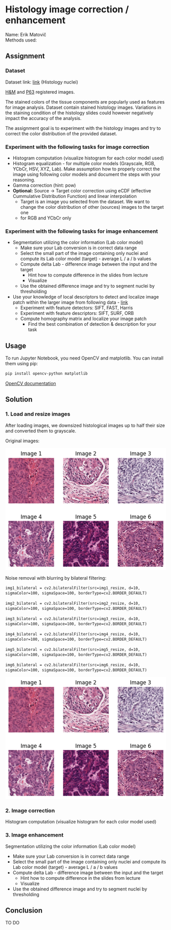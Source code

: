 # Histology image correction / enhancement
Name: Erik Matovič  
Methods used: 

## Assignment
### Dataset  
Dataset link: [link](https://drive.google.com/file/d/11_y1TZOKQb7xl4esCCjYcM9o4uv7w5pC/view) (Histology nuclei)  

[H&M](https://drive.google.com/file/d/1o7PdpZfsnh7O4xbbwNt3Y7zyPhsZWW3J/view) and [P63](https://drive.google.com/file/d/1a70V9PDNdzAV4FDyEVaqV6ZbUfFflzA6/view) registered images.  

The stained colors of the tissue components are popularly used as features for image analysis. Dataset contain stained histology images. Variations in the staining condition of the histology slides could however negatively impact the accuracy of the analysis.   

The assignment goal is to experiment with the histology images and try to correct the color distribution of the provided dataset.  

### Experiment with the following tasks for image correction
 - Histogram computation (visualize histogram for each color model used)
 - Histogram equalization - for multiple color models (Grayscale, RGB, YCbCr, HSV, XYZ, Lab). Make assumption how to properly correct the image using following color models and document the steps with your reasoning.
 - Gamma correction (hint: pow)
 - **Optional:** Source -> Target color correction using eCDF (effective Cummulative Distribution Function) and linear interpolation
   - Target is an image you selected from the dataset. We want to change the color distribution of other (sources) images to the target one
   - for RGB and YCbCr only

### Experiment with the following tasks for image enhancement
 - Segmentation utilizing the color information (Lab color model)
   - Make sure your Lab conversion is in correct data range 
   - Select the small part of the image containing only nuclei and compute its Lab color model (target) - average L / a / b values
   - Compute delta Lab - difference image between the input and the target
     - Hint how to compute difference in the slides from lecture
     - Visualize
   - Use the obtained difference image and try to segment nuclei by thresholding
 - Use your knowledge of local descriptors to detect and localize image patch within the larger image from following data - [link](https://drive.google.com/file/d/10oNHED7BGrcYomKd3Cn5J1ZKQuQ9TR5d/view)
   - Experiment with feature detectors: SIFT, FAST, Harris
   - Experiment with feature descriptors: SIFT, SURF, ORB
   - Compute homography matrix and localize your image patch
     - Find the best combination of detection & description for your task


## Usage
To run Jupyter Notebook, you need OpenCV and matplotlib. You can install them using pip:  
```bash
pip install opencv-python matplotlib
```

[OpenCV documentation](https://docs.opencv.org/4.7.0/)

## Solution
### 1. Load and resize images
After loading images, we downsized histological images up to half their size and converted them to grayscale.


Original images:  
<p align="center">
	<img src="./outputs/images.png">
</p>


Noise removal with blurring by bilateral filtering:  
```python3
img1_bilateral = cv2.bilateralFilter(src=img1_resize, d=10, sigmaColor=100, sigmaSpace=100, borderType=cv2.BORDER_DEFAULT)

img2_bilateral = cv2.bilateralFilter(src=img2_resize, d=10, sigmaColor=100, sigmaSpace=100, borderType=cv2.BORDER_DEFAULT)

img3_bilateral = cv2.bilateralFilter(src=img3_resize, d=10, sigmaColor=100, sigmaSpace=100, borderType=cv2.BORDER_DEFAULT)

img4_bilateral = cv2.bilateralFilter(src=img4_resize, d=10, sigmaColor=100, sigmaSpace=100, borderType=cv2.BORDER_DEFAULT)

img5_bilateral = cv2.bilateralFilter(src=img5_resize, d=10, sigmaColor=100, sigmaSpace=100, borderType=cv2.BORDER_DEFAULT)

img6_bilateral = cv2.bilateralFilter(src=img6_resize, d=10, sigmaColor=100, sigmaSpace=100, borderType=cv2.BORDER_DEFAULT)
```

<p align="center">
	<img src="./outputs/bilateral.png">
</p>


### 2. Image correction
Histogram computation (visualize histogram for each color model used)


### 3. Image enhancement
Segmentation utilizing the color information (Lab color model)
   - Make sure your Lab conversion is in correct data range 
   - Select the small part of the image containing only nuclei and compute its Lab color model (target) - average L / a / b values
   - Compute delta Lab - difference image between the input and the target
     - Hint how to compute difference in the slides from lecture
     - Visualize
   - Use the obtained difference image and try to segment nuclei by thresholding


## Conclusion  
TO DO

